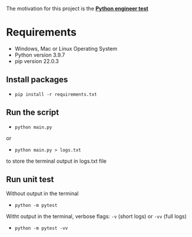 The motivation for this project is the [**Python engineer test**](https://gitlab.com/GlobalAppTesting/public-recruitment-tests/gat-senior-python-engineer-dev-task)


# Requirements

- Windows, Mac or Linux Operating System
- Python version 3.9.7
- pip version 22.0.3


## Install packages
- ```pip install -r requirements.txt```

## Run the script
- `python main.py`
    
or 
- `python main.py > logs.txt`

to store the terminal output in logs.txt file



## Run unit test
Without output in the terminal
- `python -m pytest`

Witht output in the terminal, verbose flags: `-v` (short logs)  or `-vv` (full logs)

- `python -m pytest -vv`
